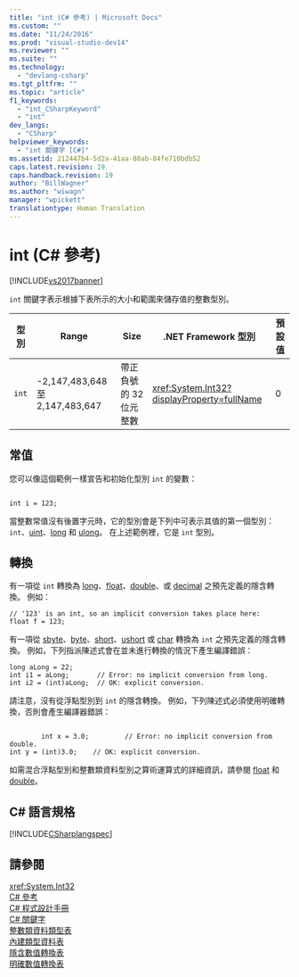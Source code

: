 ```yaml
---
title: "int (C# 參考) | Microsoft Docs"
ms.custom: ""
ms.date: "11/24/2016"
ms.prod: "visual-studio-dev14"
ms.reviewer: ""
ms.suite: ""
ms.technology: 
  - "devlang-csharp"
ms.tgt_pltfrm: ""
ms.topic: "article"
f1_keywords: 
  - "int_CSharpKeyword"
  - "int"
dev_langs: 
  - "CSharp"
helpviewer_keywords: 
  - "int 關鍵字 [C#]"
ms.assetid: 212447b4-5d2a-41aa-88ab-84fe710bdb52
caps.latest.revision: 19
caps.handback.revision: 19
author: "BillWagner"
ms.author: "wiwagn"
manager: "wpickett"
translationtype: Human Translation
---
```

# int (C# 參考)
[!INCLUDE[vs2017banner](../../../csharp/includes/vs2017banner.md)]

`int` 關鍵字表示根據下表所示的大小和範圍來儲存值的整數型別。  
  
|型別|Range|Size|.NET Framework 型別|預設值|  
|--------|-----------|----------|-----------------------|---------|  
|`int`|\-2,147,483,648 至 2,147,483,647|帶正負號的 32 位元整數|<xref:System.Int32?displayProperty=fullName>|0|  
  
## 常值  
 您可以像這個範例一樣宣告和初始化型別 `int` 的變數：  
  
```  
  
int i = 123;  
```  
  
 當整數常值沒有後置字元時，它的型別會是下列中可表示其值的第一個型別：`int`、[uint](../../../csharp/language-reference/keywords/uint.md)、[long](../../../csharp/language-reference/keywords/long.md) 和 [ulong](../../../csharp/language-reference/keywords/ulong.md)。  在上述範例裡，它是 `int` 型別。  
  
## 轉換  
 有一項從 `int` 轉換為 [long](../../../csharp/language-reference/keywords/long.md)、[float](../../../csharp/language-reference/keywords/float.md)、[double](../../../csharp/language-reference/keywords/double.md)、或 [decimal](../../../csharp/language-reference/keywords/decimal.md) 之預先定義的隱含轉換。  例如：  
  
```  
// '123' is an int, so an implicit conversion takes place here:  
float f = 123;  
```  
  
 有一項從 [sbyte](../../../csharp/language-reference/keywords/sbyte.md)、[byte](../../../csharp/language-reference/keywords/byte.md)、[short](../../../csharp/language-reference/keywords/short.md)、[ushort](../../../csharp/language-reference/keywords/ushort.md) 或 [char](../../../csharp/language-reference/keywords/char.md) 轉換為 `int` 之預先定義的隱含轉換。  例如，下列指派陳述式會在並未進行轉換的情況下產生編譯錯誤：  
  
```  
long aLong = 22;  
int i1 = aLong;       // Error: no implicit conversion from long.  
int i2 = (int)aLong;  // OK: explicit conversion.  
```  
  
 請注意，沒有從浮點型別到 `int` 的隱含轉換。  例如，下列陳述式必須使用明確轉換，否則會產生編譯器錯誤：  
  
```  
  
        int x = 3.0;         // Error: no implicit conversion from double.  
int y = (int)3.0;    // OK: explicit conversion.  
```  
  
 如需混合浮點型別和整數類資料型別之算術運算式的詳細資訊，請參閱 [float](../../../csharp/language-reference/keywords/float.md) 和 [double](../../../csharp/language-reference/keywords/double.md)。  
  
## C\# 語言規格  
 [!INCLUDE[CSharplangspec](../../../csharp/language-reference/keywords/includes/csharplangspec_md.md)]  
  
## 請參閱  
 <xref:System.Int32>   
 [C\# 參考](../../../csharp/language-reference/index.md)   
 [C\# 程式設計手冊](../../../csharp/programming-guide/index.md)   
 [C\# 關鍵字](../../../csharp/language-reference/keywords/index.md)   
 [整數類資料類型表](../../../csharp/language-reference/keywords/integral-types-table.md)   
 [內建類型資料表](../../../csharp/language-reference/keywords/built-in-types-table.md)   
 [隱含數值轉換表](../../../csharp/language-reference/keywords/implicit-numeric-conversions-table.md)   
 [明確數值轉換表](../../../csharp/language-reference/keywords/explicit-numeric-conversions-table.md)